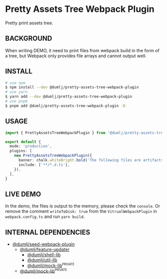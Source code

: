 <!-- This file is dynamically generated. please edit in __readme__ -->

# Pretty Assets Tree Webpack Plugin

Pretty print assets tree.

## BACKGROUND

When writing DEMO, it need to print files from webpack build in the form of a tree, but Webpack only provides file arrays and cannot output well.

## INSTALL

```bash
# use npm
$ npm install --dev @dumlj/pretty-assets-tree-webpack-plugin
# use yarn
$ yarn add --dev @dumlj/pretty-assets-tree-webpack-plugin
# use pnpm
$ pnpm add @dumlj/pretty-assets-tree-webpack-plugin -D
```

## USAGE

```ts
import { PrettyAssetsTreeWebpackPlugin } from '@dumlj/pretty-assets-tree-webpack-plugin'

export default {
  mode: 'production',
  plugins: [
    new PrettyAssetsTreeWebpackPlugin({
      banner: chalk.whiteBright.bold('The following files are artifacts.'),
      include: ['**/*.d.ts'],
    }),
  ],
}
```

## LIVE DEMO

In the demo, the files is output to the memory, please check the `console`.
Or remove the comment `writeToDisk: true` from the `VitrualWebpackPlugin` in `webpack.config.ts` and run `yarn build`.

<dumlj-stackblitz height="800px" src="@dumlj-example/pretty-assets-tree-webpack-plugin"></dumlj-stackblitz>

## INTERNAL DEPENDENCIES

- [@dumlj/seed-webpack-plugin](https://github.com/dumlj/dumlj-build/tree/main/@webpack-plugin/pretty-assets-tree-webpack-plugin)
  - [@dumlj/feature-updater](https://github.com/dumlj/dumlj-build/tree/main/@webpack-plugin/pretty-assets-tree-webpack-plugin)
    - [@dumlj/shell-lib](https://github.com/dumlj/dumlj-build/tree/main/@webpack-plugin/pretty-assets-tree-webpack-plugin)
    - [@dumlj/util-lib](https://github.com/dumlj/dumlj-build/tree/main/@webpack-plugin/pretty-assets-tree-webpack-plugin)
    - [@dumlj/mock-lib](https://github.com/dumlj/dumlj-build/tree/main/@webpack-plugin/pretty-assets-tree-webpack-plugin)<sup><small>PRIVATE</small></sup>
  - [@dumlj/mock-lib](https://github.com/dumlj/dumlj-build/tree/main/@webpack-plugin/pretty-assets-tree-webpack-plugin)<sup><small>PRIVATE</small></sup>
